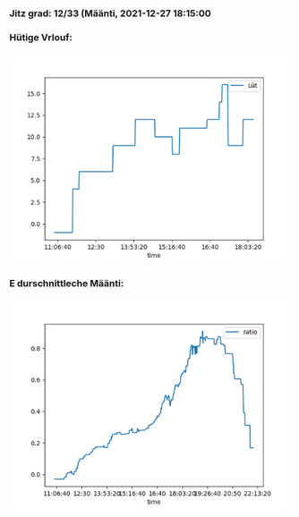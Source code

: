 ### Jitz grad: 12/33 (Määnti, 2021-12-27 18:15:00

### Hütige Vrlouf:
![Graph](Today.png)

### E durschnittleche Määnti:
![Graph](Määnti.png)